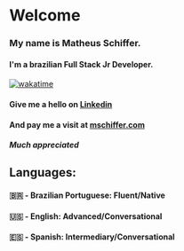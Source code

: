 # Welcome

### My name is **Matheus Schiffer**.

#### I'm a brazilian Full Stack Jr Developer.

[![wakatime](https://wakatime.com/badge/user/f31599ac-f071-4eb2-95f6-17592283073a.svg)](https://wakatime.com/@f31599ac-f071-4eb2-95f6-17592283073a)

#### Give me a hello on [Linkedin](https://www.linkedin.com/in/matheus-schiffer-rossetto-4467b438/)

#### And pay me a visit at [mschiffer.com](https://www.mschiffer.com)

##### Much appreciated

## Languages:

#### :brazil: - Brazilian Portuguese: Fluent/Native

#### :us: - English: Advanced/Conversational

#### :es: - Spanish: Intermediary/Conversational
